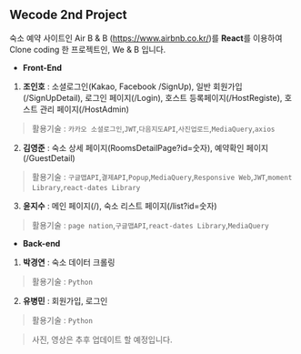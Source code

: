 ## Wecode 2nd Project

숙소 예약 사이트인 Air B & B (https://www.airbnb.co.kr/)를 **React**를 이용하여 Clone coding 한 프로젝트인, We & B 입니다.

- **Front-End**

1. **조인호** : 소셜로그인(Kakao, Facebook /SignUp), 일반 회원가입(/SignUpDetail), 로그인 페이지(/Login), 호스트 등록페이지(/HostRegiste), 호스트 관리 페이지(/HostAdmin)

> 활용기술 : `카카오 소셜로그인`,`JWT`,`다음지도API`,`사진업로드`,`MediaQuery`,`axios`

2. **김영준** : 숙소 상세 페이지(RoomsDetailPage?id=숫자), 예약확인 페이지(/GuestDetail)

> 활용기술 : `구글맵API`,`결제API`,`Popup`,`MediaQuery`,`Responsive Web`,`JWT`,`moment Library`,`react-dates Library`

3. **윤지수** : 메인 페이지(/), 숙소 리스트 페이지(/list?id=숫자)

> 활용기술 : `page nation`,`구글맵API`,`react-dates Library`,`MediaQuery`

- **Back-end**

1. **박경연** : 숙소 데이터 크롤링

> 활용기술 : `Python`

2. **유병민** : 회원가입, 로그인

> 활용기술 : `Python`

> 사진, 영상은 추후 업데이트 할 예정입니다.

